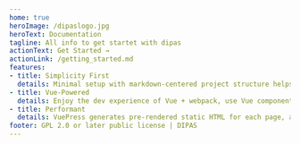 ```yaml
---
home: true
heroImage: /dipaslogo.jpg
heroText: Documentation
tagline: All info to get startet with dipas
actionText: Get Started →
actionLink: /getting_started.md
features:
- title: Simplicity First
  details: Minimal setup with markdown-centered project structure helps you focus on writing.
- title: Vue-Powered
  details: Enjoy the dev experience of Vue + webpack, use Vue components in markdown, and develop custom themes with Vue.
- title: Performant
  details: VuePress generates pre-rendered static HTML for each page, and runs as an SPA once a page is loaded.
footer: GPL 2.0 or later public license | DIPAS
---
```

